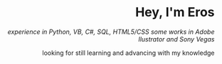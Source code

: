 <h1 align="right">Hey, I'm Eros</h1>

<p align="right"><em>experience in Python, VB, C#, SQL, HTML5/CSS
some works in Adobe Ilustrator and Sony Vegas
</br>
</em></p>

<p align="right">looking for still learning and advancing with my knowledge <p/>
